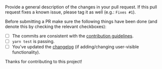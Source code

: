 Provide a general description of the changes in your pull request. If this pull
request fixes a known issue, please tag it as well (e.g.: `Fixes #1`).

Before submitting a PR make sure the following things have been done (and denote
this by checking the relevant checkboxes):

- [ ] The commits are consistent with the [contribution
      guidelines](../CONTRIBUTING.md).
- [ ] `yarn test` is passing.
- [ ] You've updated the [changelog](../CHANGELOG.md) (if adding/changing
      user-visible functionality).

Thanks for contributing to this project!
